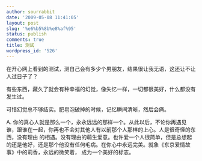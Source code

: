 ```yaml
---
author: sourrabbit
date: '2009-05-08 11:41:05'
layout: post
slug: '%e6%b5%8b%e8%af%95'
status: publish
comments: true
title: 测试
wordpress_id: '526'
---
```


在开心网上看到的测试，测自己会有多少个男朋友，结果很让我无语，这还让不让人过日子了？

有些东西，藏久了就会有种幸福的幻觉，像失忆一样，一切都很美好，什么都没有发生过。

可惜幻觉总不够结实。肥皂泡破掉的时候，记忆瞬间清晰，然后会痛。

A. 你的真心人就是那么一个，永永远远的那样一个。从此以后，不论你再遇见谁，跟谁在一起，你再也不会对其他人有以前那个人那样的上心。人是很奇怪的东西，没有理由
的相遇。没有理由的萌生爱意。也许爱一个人很简单，但是总想起的还是他好，还是那个他没有任何毛病。在你心中永远完美。就象《东京爱情故事》中的莉香，永远的微笑着，
成为一个美好的标志。

